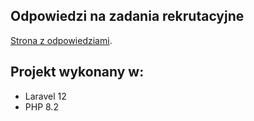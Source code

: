 ## Odpowiedzi na zadania rekrutacyjne

[Strona z odpowiedziami](https://mbtest.pl/).

## Projekt wykonany w:

- Laravel 12
- PHP 8.2
